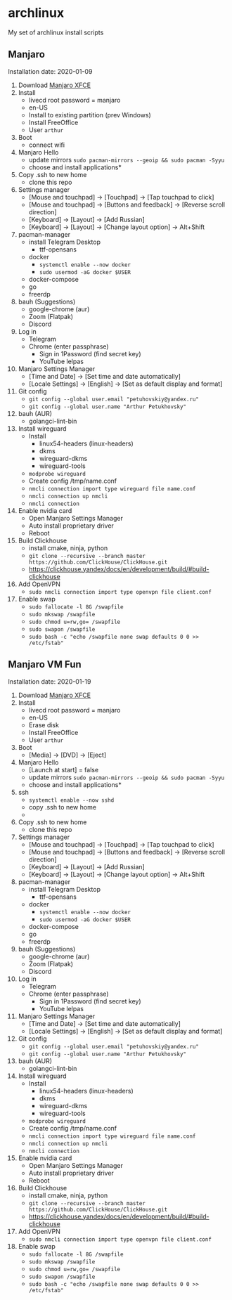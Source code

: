 # archlinux
My set of archlinux install scripts

## Manjaro

Installation date: 2020-01-09

1. Download [Manjaro XFCE](https://manjaro.org/download/#xfce)
2. Install
    - livecd root password = manjaro
    - en-US
    - Install to existing partition (prev Windows)
    - Install FreeOffice
    - User `arthur`
3. Boot
    - connect wifi
4. Manjaro Hello
    - update mirrors `sudo pacman-mirrors --geoip && sudo pacman -Syyu`
    - choose and install applications*
5. Copy .ssh to new home
    - clone this repo
6. Settings manager
    - [Mouse and touchpad] -> [Touchpad] -> [Tap touchpad to click]
    - [Mouse and touchpad] -> [Buttons and feedback] -> [Reverse scroll direction]
    - [Keyboard] -> [Layout] -> [Add Russian]
    - [Keyboard] -> [Layout] -> [Change layout option] -> Alt+Shift
7. pacman-manager
    - install Telegram Desktop
        - ttf-opensans
    - docker
        - `systemctl enable --now docker`
        - `sudo usermod -aG docker $USER`
    - docker-compose
    - go
    - freerdp
8. bauh (Suggestions)
    - google-chrome (aur)
    - Zoom (Flatpak)
    - Discord
9. Log in
    - Telegram
    - Chrome (enter passphrase)
        - Sign in 1Password (find secret key)
        - YouTube lelpas
10. Manjaro Settings Manager
    - [Time and Date] -> [Set time and date automatically]
    - [Locale Settings] -> [English] -> [Set as default display and format]
11. Git config
    - `git config --global user.email "petuhovskiy@yandex.ru"`
    - `git config --global user.name "Arthur Petukhovsky"`
12. bauh (AUR)
    - golangci-lint-bin
13. Install wireguard
    - Install
        - linux54-headers (linux-headers)
        - dkms
        - wireguard-dkms
        - wireguard-tools
    - `modprobe wireguard`
    - Create config /tmp/name.conf
    - `nmcli connection import type wireguard file name.conf`
    - `nmcli connection up nmcli`
    - `nmcli connection`
14. Enable nvidia card
    - Open Manjaro Settings Manager
    - Auto install proprietary driver
    - Reboot
15. Build Clickhouse
    - install cmake, ninja, python
    - `git clone --recursive --branch master https://github.com/ClickHouse/ClickHouse.git`
    - https://clickhouse.yandex/docs/en/development/build/#build-clickhouse
16. Add OpenVPN
    - `sudo nmcli connection import type openvpn file client.conf`
17. Enable swap
    - `sudo fallocate -l 8G /swapfile`
    - `sudo mkswap /swapfile`
    - `sudo chmod u=rw,go= /swapfile`
    - `sudo swapon /swapfile`
    - `sudo bash -c "echo /swapfile none swap defaults 0 0 >> /etc/fstab"`


## Manjaro VM Fun

Installation date: 2020-01-19

1. Download [Manjaro XFCE](https://manjaro.org/download/#xfce)
2. Install
    - livecd root password = manjaro
    - en-US
    - Erase disk
    - Install FreeOffice
    - User `arthur`
3. Boot
    - [Media] -> [DVD] -> [Eject]
4. Manjaro Hello
    - [Launch at start] = false
    - update mirrors `sudo pacman-mirrors --geoip && sudo pacman -Syyu`
    - choose and install applications*
5. ssh
    - `systemctl enable --now sshd`
    - copy .ssh to new home
    - 
5. Copy .ssh to new home
    - clone this repo
6. Settings manager
    - [Mouse and touchpad] -> [Touchpad] -> [Tap touchpad to click]
    - [Mouse and touchpad] -> [Buttons and feedback] -> [Reverse scroll direction]
    - [Keyboard] -> [Layout] -> [Add Russian]
    - [Keyboard] -> [Layout] -> [Change layout option] -> Alt+Shift
7. pacman-manager
    - install Telegram Desktop
        - ttf-opensans
    - docker
        - `systemctl enable --now docker`
        - `sudo usermod -aG docker $USER`
    - docker-compose
    - go
    - freerdp
8. bauh (Suggestions)
    - google-chrome (aur)
    - Zoom (Flatpak)
    - Discord
9. Log in
    - Telegram
    - Chrome (enter passphrase)
        - Sign in 1Password (find secret key)
        - YouTube lelpas
10. Manjaro Settings Manager
    - [Time and Date] -> [Set time and date automatically]
    - [Locale Settings] -> [English] -> [Set as default display and format]
11. Git config
    - `git config --global user.email "petuhovskiy@yandex.ru"`
    - `git config --global user.name "Arthur Petukhovsky"`
12. bauh (AUR)
    - golangci-lint-bin
13. Install wireguard
    - Install
        - linux54-headers (linux-headers)
        - dkms
        - wireguard-dkms
        - wireguard-tools
    - `modprobe wireguard`
    - Create config /tmp/name.conf
    - `nmcli connection import type wireguard file name.conf`
    - `nmcli connection up nmcli`
    - `nmcli connection`
14. Enable nvidia card
    - Open Manjaro Settings Manager
    - Auto install proprietary driver
    - Reboot
15. Build Clickhouse
    - install cmake, ninja, python
    - `git clone --recursive --branch master https://github.com/ClickHouse/ClickHouse.git`
    - https://clickhouse.yandex/docs/en/development/build/#build-clickhouse
16. Add OpenVPN
    - `sudo nmcli connection import type openvpn file client.conf`
17. Enable swap
    - `sudo fallocate -l 8G /swapfile`
    - `sudo mkswap /swapfile`
    - `sudo chmod u=rw,go= /swapfile`
    - `sudo swapon /swapfile`
    - `sudo bash -c "echo /swapfile none swap defaults 0 0 >> /etc/fstab"`
